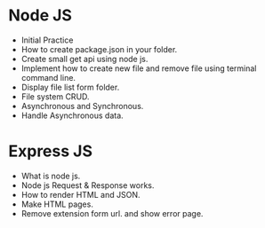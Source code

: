 # Node JS

- Initial Practice
- How to create package.json in your folder.
- Create small get api using node js.
- Implement how to create new file and remove file using terminal command line.
- Display file list form folder.
- File system CRUD.
- Asynchronous and Synchronous.
- Handle Asynchronous data.

# Express JS

- What is node js.
- Node js Request & Response works.
- How to render HTML and JSON.
- Make HTML pages.
- Remove extension form url. and show error page.
